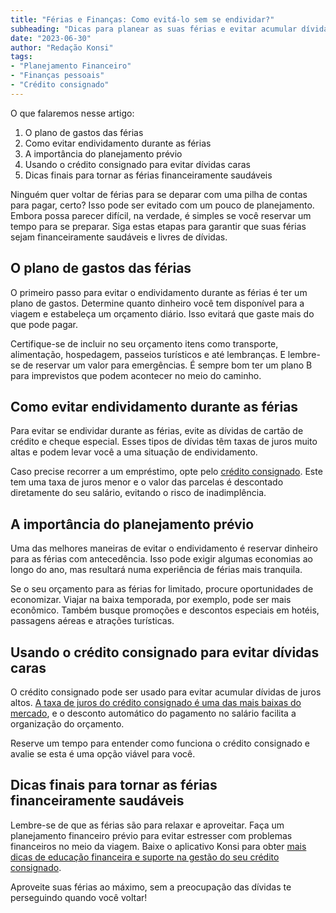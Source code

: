 ```yaml
---
title: "Férias e Finanças: Como evitá-lo sem se endividar?"
subheading: "Dicas para planear as suas férias e evitar acumular dívidas desnecessárias"
date: "2023-06-30"
author: "Redação Konsi"
tags:
- "Planejamento Financeiro"
- "Finanças pessoais"
- "Crédito consignado"
---
```


O que falaremos nesse artigo:

1. O plano de gastos das férias 
1. Como evitar endividamento durante as férias
1. A importância do planejamento prévio
1. Usando o crédito consignado para evitar dívidas caras
1. Dicas finais para tornar as férias financeiramente saudáveis

Ninguém quer voltar de férias para se deparar com uma pilha de contas para pagar, certo? Isso pode ser evitado com um pouco de planejamento. Embora possa parecer difícil, na verdade, é simples se você reservar um tempo para se preparar. Siga estas etapas para garantir que suas férias sejam financeiramente saudáveis e livres de dívidas.

## O plano de gastos das férias

O primeiro passo para evitar o endividamento durante as férias é ter um plano de gastos. Determine quanto dinheiro você tem disponível para a viagem e estabeleça um orçamento diário. Isso evitará que gaste mais do que pode pagar.

Certifique-se de incluir no seu orçamento itens como transporte, alimentação, hospedagem, passeios turísticos e até lembranças. E lembre-se de reservar um valor para emergências. É sempre bom ter um plano B para imprevistos que podem acontecer no meio do caminho.

## Como evitar endividamento durante as férias

Para evitar se endividar durante as férias, evite as dívidas de cartão de crédito e cheque especial. Esses tipos de dívidas têm taxas de juros muito altas e podem levar você a uma situação de endividamento.

Caso precise recorrer a um empréstimo, opte pelo [crédito consignado](https://konsi.com.br/postagens/credito-consignado-como-utiliz-lo-para-melhorar-sua-vida-financeira). Este tem uma taxa de juros menor e o valor das parcelas é descontado diretamente do seu salário, evitando o risco de inadimplência.

## A importância do planejamento prévio

Uma das melhores maneiras de evitar o endividamento é reservar dinheiro para as férias com antecedência. Isso pode exigir algumas economias ao longo do ano, mas resultará numa experiência de férias mais tranquila.

Se o seu orçamento para as férias for limitado, procure oportunidades de economizar. Viajar na baixa temporada, por exemplo, pode ser mais econômico. Também busque promoções e descontos especiais em hotéis, passagens aéreas e atrações turísticas.

## Usando o crédito consignado para evitar dívidas caras

O crédito consignado pode ser usado para evitar acumular dívidas de juros altos. [A taxa de juros do crédito consignado é uma das mais baixas do mercado](https://konsi.com.br/postagens/7-dicas-para-conseguir-a-menor-taxa-de-juros-no-consignado), e o desconto automático do pagamento no salário facilita a organização do orçamento.

Reserve um tempo para entender como funciona o crédito consignado e avalie se esta é uma opção viável para você.

## Dicas finais para tornar as férias financeiramente saudáveis

Lembre-se de que as férias são para relaxar e aproveitar. Faça um planejamento financeiro prévio para evitar estresser com problemas financeiros no meio da viagem. Baixe o aplicativo Konsi para obter [mais dicas de educação financeira e suporte na gestão do seu crédito consignado](https://konsi.com.br/download).

Aproveite suas férias ao máximo, sem a preocupação das dívidas te perseguindo quando você voltar!